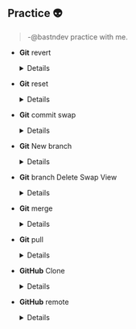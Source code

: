 ## Practice 👽
>-@bastndev practice with me.

- **Git** revert
  <details>
	
    >- $ `git revert <id>`
    >- $ `git revert 757c47725ee9605dd992b70085a6421bfeaa33be`
  </details>
<!-- -- -- - -- - --  Git2 -- - - - -- - - - - - -->
- **Git** reset
  <details>
	
    >- $ `git reset --hard <id>`
  </details>
<!-- -- -- - -- - --  Git3 -- - - - -- - - - - - -->
- **Git** commit swap
  <details>
	
    >- $ `git commit --amend -m "New commit message"`
  </details>
  <!-- -- -- - -- - --  Git4 -- - - - -- - - - - - -->
- **Git** New branch
  <details>
	
    >- $ `git checkout -b feature-restructure`
  </details>
  <!-- -- -- - -- - --  Git5 -- - - - -- - - - - - -->
- **Git** branch Delete Swap View
  <details>
	
    >- $ `git branch -d <name1>`
    >- $ `git branch -m <name1> <name1>`
    >- $ `git diff <rama1> <rama2>`
  </details>
  <!-- -- -- - -- - --  Git6 -- - - - -- - - - - - -->
- **Git** merge
  <details>
	
    >- $ `git merge <main> <feature>`
  </details> 
  <!-- -- -- - -- - --  Git7 -- - - - -- - - - - - -->
- **Git** pull
  <details>
	
    >- $ `git pull `
  </details> 
  <!-- -- -- - -- - --  GitHub -- - - - -- - - - - - -->
- **GitHub** Clone
  <details>
	
    >- $ `git clone <url> git-< name >`
  </details> 
  <!-- -- -- - -- - --  GitHub  Enlasar un proyecto con otra cuenta 
  Ejemplo tu clonnas un repositorio de otro pero creas una nueva rama desde vscode con tu Smurd o cuenta secundaria
  -- - - - -- - - - - - -->
- **GitHub** remote 
  <details>

    >- $ `git remote get-url origin <@smurfDev51? url>` 
  </details> 

